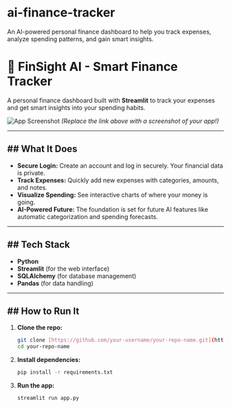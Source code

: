 # ai-finance-tracker
An AI-powered personal finance dashboard to help you track expenses, analyze spending patterns, and gain smart insights.
# 🤖 FinSight AI - Smart Finance Tracker

A personal finance dashboard built with **Streamlit** to track your expenses and get smart insights into your spending habits.

![App Screenshot](https://i.imgur.com/your_screenshot_link_here.png)
*(Replace the link above with a screenshot of your app!)*

---

## ## What It Does

* **Secure Login:** Create an account and log in securely. Your financial data is private.
* **Track Expenses:** Quickly add new expenses with categories, amounts, and notes.
* **Visualize Spending:** See interactive charts of where your money is going.
* **AI-Powered Future:** The foundation is set for future AI features like automatic categorization and spending forecasts.

---

## ## Tech Stack

* **Python**
* **Streamlit** (for the web interface)
* **SQLAlchemy** (for database management)
* **Pandas** (for data handling)

---

## ## How to Run It

1.  **Clone the repo:**
    ```bash
    git clone [https://github.com/your-username/your-repo-name.git](https://github.com/your-username/your-repo-name.git)
    cd your-repo-name
    ```

2.  **Install dependencies:**
    ```bash
    pip install -r requirements.txt
    ```

3.  **Run the app:**
    ```bash
    streamlit run app.py
    ```
